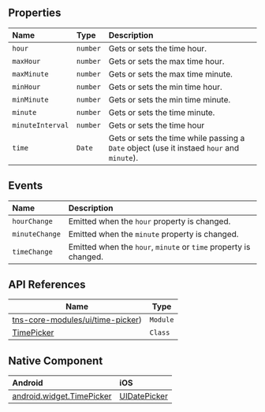 ## Properties

| Name     | Type     | Description    |
|:---------|:---------|:---------------|
| `hour` | `number` | Gets or sets the time hour. |
| `maxHour` | `number` | Gets or sets the max time hour. |
| `maxMinute` | `number` | Gets or sets the max time minute. |
| `minHour` | `number` | Gets or sets the min time hour. |
| `minMinute` | `number` | Gets or sets the min time minute. |
| `minute` | `number` | Gets or sets the time minute. |
| `minuteInterval` | `number` | Gets or sets the time hour |
| `time` | `Date` | Gets or sets the time while passing a `Date` object (use it instaed `hour` and `minute`). |

## Events

| Name                   | Description                                           |
|:-----------------------|:------------------------------------------------------|
| `hourChange` | Emitted when the `hour` property is changed. |
| `minuteChange` | Emitted when the `minute` property is changed. |
| `timeChange` | Emitted when the `hour`, `minute` or `time` property is changed. |


## API References

| Name     | Type    |
|----------|---------|
| [tns-core-modules/ui/time-picker](http://docs.nativescript.org/api-reference/modules/_ui_time_picker_.html)) | `Module` | 
| [TimePicker](https://docs.nativescript.org/api-reference/classes/_ui_time_picker_.timepicker) | `Class` |


## Native Component

| Android               | iOS      |
|:----------------------|:---------|
| [android.widget.TimePicker](http://developer.android.com/reference/android/widget/TimePicker.html) | [UIDatePicker](https://developer.apple.com/library/ios/documentation/UIKit/Reference/UIDatePicker_Class/index.html) | 



